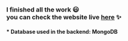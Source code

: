 
<h3>I finished all the work 😃<br/>
  you can check the website live <a href="https://next-devs-assignment-awwad.netlify.app/">here</a> ✨
</h3>

<h4>* Database used in the backend: MongoDB</h4>
